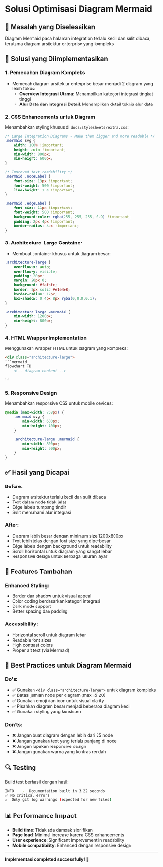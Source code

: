 # Solusi Optimisasi Diagram Mermaid

## 🎯 Masalah yang Diselesaikan
Diagram Mermaid pada halaman integration terlalu kecil dan sulit dibaca, terutama diagram arsitektur enterprise yang kompleks.

## 🔧 Solusi yang Diimplementasikan

### 1. **Pemecahan Diagram Kompleks**
- Memecah diagram arsitektur enterprise besar menjadi 2 diagram yang lebih fokus:
  - **Overview Integrasi Utama**: Menampilkan kategori integrasi tingkat tinggi
  - **Alur Data dan Integrasi Detail**: Menampilkan detail teknis alur data

### 2. **CSS Enhancements untuk Diagram**
Menambahkan styling khusus di `docs/stylesheets/extra.css`:

```css
/* Large Integration Diagrams - Make them bigger and more readable */
.mermaid svg {
    width: 100% !important;
    height: auto !important;
    min-width: 800px;
    min-height: 600px;
}

/* Improved text readability */
.mermaid .nodeLabel {
    font-size: 13px !important;
    font-weight: 500 !important;
    line-height: 1.4 !important;
}

.mermaid .edgeLabel {
    font-size: 11px !important;
    font-weight: 500 !important;
    background-color: rgba(255, 255, 255, 0.9) !important;
    padding: 2px 4px !important;
    border-radius: 3px !important;
}
```

### 3. **Architecture-Large Container**
- Membuat container khusus untuk diagram besar:
```css
.architecture-large {
    overflow-x: auto;
    overflow-y: visible;
    padding: 20px;
    margin: 20px 0;
    background: #fafbfc;
    border: 2px solid #e1e4e8;
    border-radius: 12px;
    box-shadow: 0 4px 8px rgba(0,0,0,0.1);
}

.architecture-large .mermaid {
    min-width: 1200px;
    min-height: 800px;
}
```

### 4. **HTML Wrapper Implementation**
Menggunakan wrapper HTML untuk diagram yang kompleks:
```html
<div class="architecture-large">
```mermaid
flowchart TD
    <!-- diagram content -->
```
</div>
```

### 5. **Responsive Design**
Menambahkan responsive CSS untuk mobile devices:
```css
@media (max-width: 768px) {
    .mermaid svg {
        min-width: 600px;
        min-height: 400px;
    }
    
    .architecture-large .mermaid {
        min-width: 800px;
        min-height: 600px;
    }
}
```

## ✅ Hasil yang Dicapai

### **Before:**
- Diagram arsitektur terlalu kecil dan sulit dibaca
- Text dalam node tidak jelas
- Edge labels tumpang tindih
- Sulit memahami alur integrasi

### **After:**
- Diagram lebih besar dengan minimum size 1200x800px
- Text lebih jelas dengan font size yang diperbesar
- Edge labels dengan background untuk readability
- Scroll horizontal untuk diagram yang sangat lebar
- Responsive design untuk berbagai ukuran layar

## 🎨 Features Tambahan

### **Enhanced Styling:**
- Border dan shadow untuk visual appeal
- Color coding berdasarkan kategori integrasi
- Dark mode support
- Better spacing dan padding

### **Accessibility:**
- Horizontal scroll untuk diagram lebar
- Readable font sizes
- High contrast colors
- Proper alt text (via Mermaid)

## 📝 Best Practices untuk Diagram Mermaid

### **Do's:**
- ✅ Gunakan `<div class="architecture-large">` untuk diagram kompleks
- ✅ Batasi jumlah node per diagram (max 15-20)
- ✅ Gunakan emoji dan icon untuk visual clarity
- ✅ Pisahkan diagram besar menjadi beberapa diagram kecil
- ✅ Gunakan styling yang konsisten

### **Don'ts:**
- ❌ Jangan buat diagram dengan lebih dari 25 node
- ❌ Jangan gunakan text yang terlalu panjang di node
- ❌ Jangan lupakan responsive design
- ❌ Jangan gunakan warna yang kontras rendah

## 🔍 Testing

Build test berhasil dengan hasil:
```bash
INFO    -  Documentation built in 3.22 seconds
✅ No critical errors
⚠️  Only git log warnings (expected for new files)
```

## 📊 Performance Impact

- **Build time**: Tidak ada dampak signifikan
- **Page load**: Minimal increase karena CSS enhancements
- **User experience**: Significant improvement in readability
- **Mobile compatibility**: Enhanced dengan responsive design

---

**Implementasi completed successfully! 🎉**
